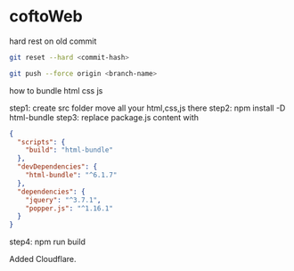 # coftoWeb

hard rest on old commit
```bash
git reset --hard <commit-hash>
```

```bash
git push --force origin <branch-name>
```


how to bundle html css js

step1: create src folder move all your html,css,js there
step2: npm install -D html-bundle
step3: replace package.js content with
```json
{
  "scripts": {
    "build": "html-bundle"
  },
  "devDependencies": {
    "html-bundle": "^6.1.7"
  },
  "dependencies": {
    "jquery": "^3.7.1",
    "popper.js": "^1.16.1"
  }
}
```
step4: npm run build


Added Cloudflare.